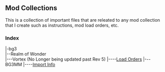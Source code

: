 ## Mod Collections
This is a collection of important files that are releated to any mod collection that I create such as instructions, mod load orders, etc.

### Index
|-bg3\
|--Realm of Wonder\
|---Vortex (No Longer being updated past Rev 5)
|----[Load Orders](https://github.com/fadedelement/modcollections/tree/main/bg3/Realm%20of%20Wonder/archive)
|---BG3MM
|----[Import Info](https://github.com/fadedelement/modcollections/tree/main/bg3/Realm%20of%20Wonder)
